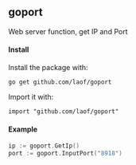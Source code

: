 ## goport

Web server function, get IP and Port

#### Install

Install the package with:
```
go get github.com/laof/goport
```

Import it with:
```
import "github.com/laof/goport"
```

#### Example
```go
ip := goport.GetIp()
port := goport.InputPort("8918")
```